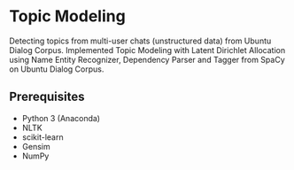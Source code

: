# Topic Modeling

Detecting topics from multi-user chats (unstructured data) from Ubuntu Dialog Corpus.
Implemented Topic Modeling with Latent Dirichlet Allocation using Name Entity Recognizer,
Dependency Parser and Tagger from SpaCy on Ubuntu Dialog Corpus.


## Prerequisites

- Python 3 (Anaconda)
- NLTK
- scikit-learn
- Gensim
- NumPy
